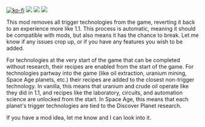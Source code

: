 [![ko-fi](https://img.shields.io/badge/Ko--fi-Donate%20-hotpink?logo=kofi&logoColor=white&style=for-the-badge)](https://ko-fi.com/protocol1903) [![](https://img.shields.io/badge/dynamic/json?color=orange&label=Factorio&query=downloads_count&suffix=%20downloads&url=https%3A%2F%2Fmods.factorio.com%2Fapi%2Fmods%2Fno-more-trigger-techs&style=for-the-badge)](https://mods.factorio.com/mod/no-more-trigger-techs) [![](https://img.shields.io/badge/Discord-Community-blue?style=for-the-badge)](https://discord.gg/K3fXMGVc4z) [![](https://img.shields.io/badge/Github-Source-green?style=for-the-badge)](https://github.com/protocol-1903/no-more-trigger-techs)

This mod removes all trigger technologies from the game, reverting it back to an experience more like 1.1. This process is automatic, meaning it should be compatible with mods, but also means it has the chance to break. Let me know if any issues crop up, or if you have any features you wish to be added.

For technologies at the very start of the game that can be completed without research, their recipes are enabled from the start of the game. For technologies partway into the game (like oil extraction, uranium mining, Space Age planets, etc.) their recipes are added to the closest non-trigger technology. In vanilla, this means that uranium and crude oil operate like they did in 1.1, and recipes like the laboratory, circuits, and automation science are unlocked from the start. In Space Age, this means that each planet's trigger technologies are tied to the Discover Planet research.

If you have a mod idea, let me know and I can look into it.
